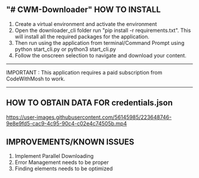 "# CWM-Downloader" 
HOW TO INSTALL
----------------------------------------------------

1. Create a virtual environment and activate the environment
2. Open the downloader_cli folder run "pip install -r requirements.txt". This will install all the required packages for the application.
3. Then run using the application from terminal/Command Prompt using python start_cli.py or python3 start_cli.py
4. Follow the onscreen selection to navigate and download your content.

____________________________________________________________________________________
IMPORTANT : This application requires a paid subscription from CodeWithMosh to work.
____________________________________________________________________________________

HOW TO OBTAIN DATA FOR credentials.json
-----------------------------------------------------





https://user-images.githubusercontent.com/56145985/223648746-9e8e9fd5-cac9-4c95-90c4-c02e4c74505b.mp4





IMPROVEMENTS/KNOWN ISSUES
--------------------------------------
1. Implement Parallel Downloading
2. Error Management needs to be proper
3. Finding elements needs to be optimized



